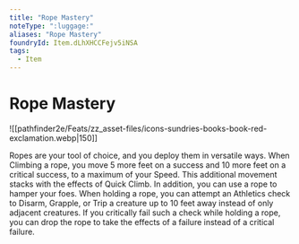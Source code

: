 ```yaml
---
title: "Rope Mastery"
noteType: ":luggage:"
aliases: "Rope Mastery"
foundryId: Item.dLhXHCCFejv5iNSA
tags:
  - Item
---
```


# Rope Mastery
![[pathfinder2e/Feats/zz_asset-files/icons-sundries-books-book-red-exclamation.webp|150]]

Ropes are your tool of choice, and you deploy them in versatile ways. When Climbing a rope, you move 5 more feet on a success and 10 more feet on a critical success, to a maximum of your Speed. This additional movement stacks with the effects of Quick Climb. In addition, you can use a rope to hamper your foes. When holding a rope, you can attempt an Athletics check to Disarm, Grapple, or Trip a creature up to 10 feet away instead of only adjacent creatures. If you critically fail such a check while holding a rope, you can drop the rope to take the effects of a failure instead of a critical failure.
